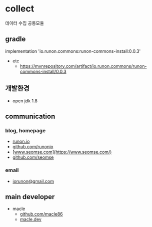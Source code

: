 # collect
데이터 수집 공통모듈
## gradle
implementation 'io.runon.commons:runon-commons-install:0.0.3'
- etc
  - https://mvnrepository.com/artifact/io.runon.commons/runon-commons-install/0.0.3

## 개발환경
- open jdk 1.8

## communication
### blog, homepage
- [runon.io](https://runon.io)
- [github.com/runonio](https://github.com/runonio)
- [www.seomse.com](https://www.seomse.com/)
- [github.com/seomse](https://github.com/seomse)

### email
- iorunon@gmail.com

## main developer
- macle
  -  [github.com/macle86](https://github.com/macle86)
  -  [macle.dev](https://macle.dev)
